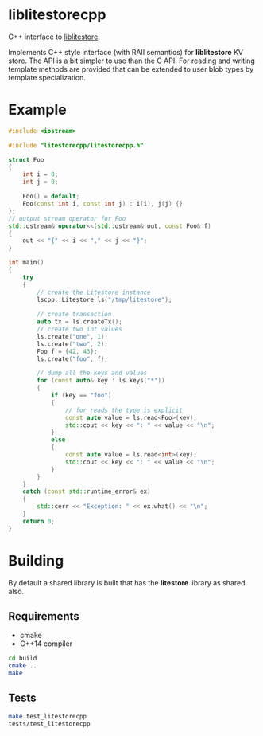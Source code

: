 # liblitestorecpp
C++ interface to [liblitestore](https://github.com/mlinnosk/liblitestore).

Implements C++ style interface (with RAII semantics) for **liblitestore** KV store. The API is a bit simpler to use than the C API. For reading and writing 
template methods are provided that can be extended to user blob types by template specialization.


# Example

```cpp
#include <iostream>

#include "litestorecpp/litestorecpp.h"

struct Foo
{
    int i = 0;
    int j = 0;

    Foo() = default;
    Foo(const int i, const int j) : i(i), j(j) {}
};
// output stream operator for Foo
std::ostream& operator<<(std::ostream& out, const Foo& f)
{
    out << "{" << i << "," << j << "}";
}

int main()
{
    try
    {
        // create the Litestore instance
        lscpp::Litestore ls("/tmp/litestore");
        
        // create transaction
        auto tx = ls.createTx();
        // create two int values
        ls.create("one", 1);
        ls.create("two", 2);
        Foo f = {42, 43};
        ls.create("foo", f);

        // dump all the keys and values
        for (const auto& key : ls.keys("*"))
        {
            if (key == "foo")
            {
                // for reads the type is explicit
                const auto value = ls.read<Foo>(key);
                std::cout << key << ": " << value << "\n";
            }
            else
            {
                const auto value = ls.read<int>(key);
                std::cout << key << ": " << value << "\n";
            }
        }
    }
    catch (const std::runtime_error& ex)
    {
        std::cerr << "Exception: " << ex.what() << "\n";
    }
    return 0;
}
```

# Building
By default a shared library is built that has the **litestore** library as shared also.
## Requirements
* cmake
* C++14 compiler

```sh
cd build
cmake ..
make
```

## Tests
```sh
make test_litestorecpp
tests/test_litestorecpp
```

